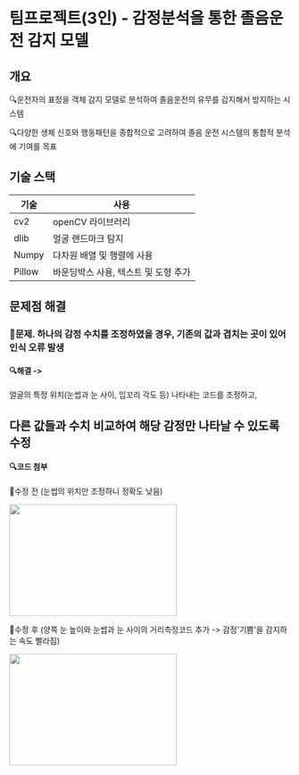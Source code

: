 # 팀프로젝트(3인) - 감정분석을 통한 졸음운전 감지 모델

## 개요
🔍운전자의 표정을 객체 감지 모델로 분석하여 졸음운전의 유무를 감지해서 방지하는 시스템

🔍다양한 생체 신호와 행동패턴을 종합적으로 고려하여 졸음 운전 시스템의 통합적 분석에 기여를 목표

## 기술 스택
|기술|사용|
|-----|-------|
|cv2|openCV 라이브러리|
|dlib|얼굴 랜드마크 탐지|
|Numpy|다차원 배열 및 행렬에 사용|
|Pillow|바운딩박스 사용, 텍스트 및 도형 추가|

## 문제점 해결
### 📝문제. 하나의 감정 수치를 조정하였을 경우, 기존의 값과 겹치는 곳이 있어 인식 오류 발생

#### 🔍해결 -> 
얼굴의 특정 위치(눈썹과 눈 사이, 입꼬리 각도 등) 나타내는 코드를 조정하고,

다른 값들과 수치 비교하여 해당 감정만 나타날 수 있도록 수정
-----------------------------
#### 🔍코드 첨부

  🔹수정 전 (눈썹의 위치만 조정하니 정확도 낮음)
     
<img src = "https://github.com/user-attachments/assets/8d9ca092-f224-4671-94d4-40cf20d1580b" width="300" height="200">

  🔹수정 후 (양쪽 눈 높이와 눈썹과 눈 사이의 거리측정코드 추가 -> 감정'기쁨'을 감지하는 속도 빨라짐)

<img src = "https://github.com/user-attachments/assets/a191e800-5b6c-4521-b525-c5c361835a0b" width="300" height="200">


   
